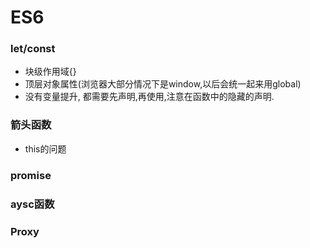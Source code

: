 # ES6

### let/const

- 块级作用域{}
- 顶层对象属性(浏览器大部分情况下是window,以后会统一起来用global)
- 没有变量提升, 都需要先声明,再使用,注意在函数中的隐藏的声明.

### 箭头函数 

- this的问题

### promise 

### aysc函数

### Proxy



